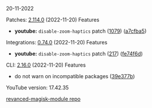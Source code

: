 20-11-2022

Patches:   [2.114.0](https://github.com/revanced/revanced-patches/compare/v2.113.0...v2.114.0) (2022-11-20)
 Features
* **youtube:** `disable-zoom-haptics` patch ([1079](https://github.com/revanced/revanced-patches/issues/1079)) ([a7cfba5](https://github.com/revanced/revanced-patches/commit/a7cfba54fbb3ee0ee5511a45d0b3c4620eb0c861))

Integrations:   [0.74.0](https://github.com/revanced/revanced-integrations/compare/v0.73.0...v0.74.0) (2022-11-20)
 Features
* **youtube:** `disable-zoom-haptics` patch ([217](https://github.com/revanced/revanced-integrations/issues/217)) ([fe74f6d](https://github.com/revanced/revanced-integrations/commit/fe74f6d8a6740a4d4544344474756c8ac717748f))

CLI:   [2.16.0](https://github.com/revanced/revanced-cli/compare/v2.15.1...v2.16.0) (2022-11-20)
 Features
* do not warn on incompatible packages ([39e377b](https://github.com/revanced/revanced-cli/commit/39e377bc485e2892422e9712d30e6ff665856ac1))


YouTube version: 17.42.35

[revanced-magisk-module repo](https://github.com/vuongvan/magisk-module)
